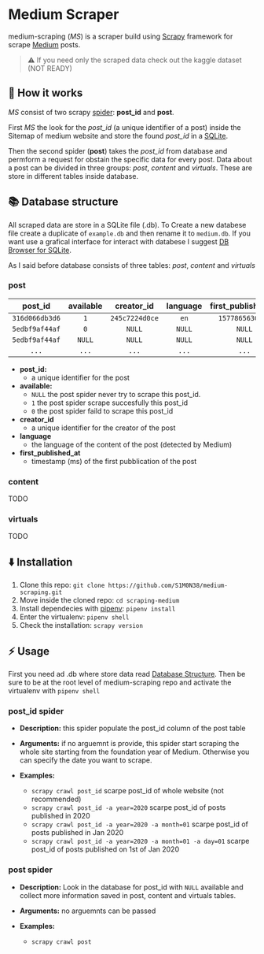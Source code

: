 # Medium Scraper

medium-scraping (*MS*) is a scraper build using [Scrapy](https://scrapy.org/)
framework for scrape [Medium](https://medium.com/) posts.

> :warning: If you need only the scraped data check out the kaggle dataset (NOT READY)

## :wrench: How it works

*MS* consist of two scrapy [spider](https://docs.scrapy.org/en/latest/topics/spiders.html):
**post_id** and **post**.

First *MS* the look for the *post_id* (a unique identifier of a post) inside the
Sitemap of medium website and store the found *post_id* in a
[SQLite](https://sqlite.org/index.html).

Then the second spider (**post**) takes the *post_id* from database and permform
a request for obstain the specific data for every post. Data about a post can
be divided in three groups: *post*, *content* and *virtuals*. These are store in
different tables inside database.

## :books: Database structure

All scraped data are store in a SQLite file (.db).
To Create a new databese file create a duplicate of `example.db` and
then rename it to `medium.db`. If you want use a grafical interface for interact
with databese I suggest [DB Browser for SQLite](https://sqlitebrowser.org/).

As I said before database consists of three tables: *post*, *content* and *virtuals*

### post

| post_id        | available | creator_id     | language | first_published_at |
| :------------: |:---------:| :-------------:| :------: | :----------------: |
| `316d066db3d6` | `1`       | `245c7224d0ce` | `en`     | `1577865630099`    |
| `5edbf9af44af` | `0`       | `NULL`         | `NULL`   | `NULL`             |
| `5edbf9af44af` | `NULL`    | `NULL`         | `NULL`   | `NULL`             |
| `...`          | `...`     | `...`          | `...`    | `...`              |

- **post_id:**
  - a unique identifier for the post
- **available:**
  - `NULL` the post spider never try to scrape this post_id.
  - `1` the post spider scrape succesfully this post_id
  - `0` the post spider faild to scrape this post_id
- **creator_id**
  - a unique identifier for the creator of the post
- **language**
  - the language of the content of the post (detected by Medium)
- **first_published_at**
  - timestamp (ms) of the first pubblication of the post

### content

TODO

### virtuals

TODO

## :arrow_down: Installation

1. Clone this repo: `git clone https://github.com/S1M0N38/medium-scraping.git`
2. Move inside the cloned repo: `cd scraping-medium`
3. Install dependecies with [pipenv](https://pipenv.readthedocs.io/en/latest/):
   `pipenv install`
4. Enter the virtualenv: `pipenv shell`
5. Check the installation: `scrapy version`

## :zap: Usage

First you need ad .db where store data read
[Database Structure](https://github.com/S1M0N38/medium-scraping#medium-scraping).
Then be sure to be at the root level of medium-scraping repo and activate
the virtualenv with `pipenv shell`

### post_id spider

- **Description:** this spider populate the post_id column of the post table

- **Arguments:** if no arguemnt is provide, this spider start scraping the whole
  site starting from the foundation year of Medium. Otherwise you can specify
  the date you want to scrape.

- **Examples:**
  - `scrapy crawl post_id`
    scarpe post_id of whole website (not recommended)
  - `scrapy crawl post_id -a year=2020`
    scarpe post_id of posts published in 2020
  - `scrapy crawl post_id -a year=2020 -a month=01`
    scarpe post_id of posts published in Jan 2020
  - `scrapy crawl post_id -a year=2020 -a month=01 -a day=01`
    scarpe post_id of posts published on 1st of Jan 2020

### post spider

- **Description:** Look in the database for post_id with `NULL` available and
  collect more information saved in post, content and virtuals tables.

- **Arguments:** no arguemnts can be passed

- **Examples:**
  - `scrapy crawl post`
